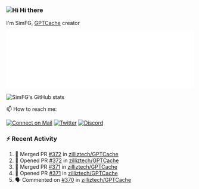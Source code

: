 ### <img src='https://qpluspicture.oss-cn-beijing.aliyuncs.com/6LjjQA/Hi.gif' alt='Hi' width="24"/> Hi there

I'm SimFG, [GPTCache](https://github.com/zilliztech/GPTCache) creator

![Metrics 👋](/metrics.plugin.followup.user.svg)

![SimFG's GitHub stats](https://github-readme-stats.vercel.app/api?username=SimFG&show_icons=true&theme=radical&count_private=true)

📫 How to reach me:

[![Connect on Mail](https://img.shields.io/badge/Ask%20me-anything-1abc9c.svg)](mailto:1142838399@qq.com)
[![Twitter](https://img.shields.io/twitter/follow/FogSim?style=social)](https://twitter.com/FogSim)
[![Discord](https://img.shields.io/discord/1092648432495251507?label=Discord&logo=discord)](https://discord.gg/Q8C6WEjSWV)

### :zap: Recent Activity

<!--START_SECTION:activity-->
1. 🎉 Merged PR [#372](https://github.com/zilliztech/GPTCache/pull/372) in [zilliztech/GPTCache](https://github.com/zilliztech/GPTCache)
2. 💪 Opened PR [#372](https://github.com/zilliztech/GPTCache/pull/372) in [zilliztech/GPTCache](https://github.com/zilliztech/GPTCache)
3. 🎉 Merged PR [#371](https://github.com/zilliztech/GPTCache/pull/371) in [zilliztech/GPTCache](https://github.com/zilliztech/GPTCache)
4. 💪 Opened PR [#371](https://github.com/zilliztech/GPTCache/pull/371) in [zilliztech/GPTCache](https://github.com/zilliztech/GPTCache)
5. 🗣 Commented on [#370](https://github.com/zilliztech/GPTCache/issues/370) in [zilliztech/GPTCache](https://github.com/zilliztech/GPTCache)
<!--END_SECTION:activity-->

